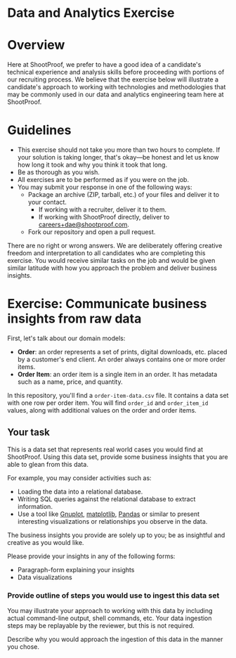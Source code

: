 # Data and Analytics Exercise

# Overview

Here at ShootProof, we prefer to have a good idea of a candidate's technical
experience and analysis skills before proceeding with portions of our recruiting
process.  We believe that the exercise below will illustrate a candidate's
approach to working with technologies and methodologies that may be commonly
used in our data and analytics engineering team here at ShootProof.

# Guidelines

* This exercise should not take you more than two hours to complete. If
  your solution is taking longer, that's okay—be honest and let us know how long
  it took and why you think it took that long.
* Be as thorough as you wish.
* All exercises are to be performed as if you were on the job.
* You may submit your response in one of the following ways:
  * Package an archive (ZIP, tarball, etc.) of your files and deliver it to
    your contact.
    * If working with a recruiter, deliver it to them.
    * If working with ShootProof directly, deliver to <careers+dae@shootproof.com>.
  * Fork our repository and open a pull request.

There are no right or wrong answers.  We are deliberately offering creative
freedom and interpretation to all candidates who are completing this exercise.
You would receive similar tasks on the job and would be given similar latitude
with how you approach the problem and deliver business insights.

# Exercise: Communicate business insights from raw data

First, let's talk about our domain models:

* **Order**: an order represents a set of prints, digital downloads, etc. placed
  by a customer's end client.  An order always contains one or more order items.
* **Order Item**: an order item is a single item in an order.  It has metadata
  such as a name, price, and quantity.

In this repository, you'll find a `order-item-data.csv` file.  It contains a
data set with one row per order item.  You will find `order_id` and
`order_item_id` values, along with additional values on the order and order
items.

## Your task

This is a data set that represents real world cases you would find at
ShootProof.  Using this data set, provide some business insights that you are
able to glean from this data.

For example, you may consider activities such as:

* Loading the data into a relational database.
* Writing SQL queries against the relational database to extract information.
* Use a tool like [Gnuplot](http://www.gnuplot.info/), [matplotlib](https://matplotlib.org/),
  [Pandas](https://pandas.pydata.org/) or similar to present interesting visualizations or relationships
  you observe in the data.

The business insights you provide are solely up to you; be as insightful and
creative as you would like.

Please provide your insights in any of the following forms:

* Paragraph-form explaining your insights
* Data visualizations

### Provide outline of steps you would use to ingest this data set

You may illustrate your approach to working with this data by including actual
command-line output, shell commands, etc.  Your data ingestion steps may be
replayable by the reviewer, but this is not required.

Describe why you would approach the ingestion of this data in the manner you
chose.
